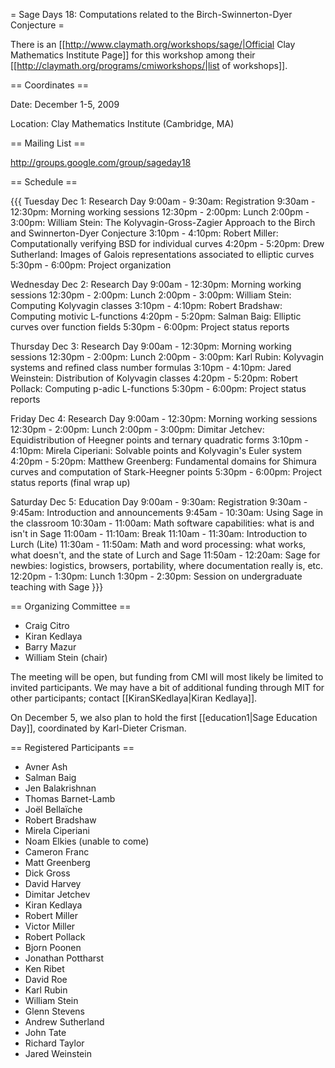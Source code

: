 = Sage Days 18: Computations related to the Birch-Swinnerton-Dyer Conjecture =

There is an [[http://www.claymath.org/workshops/sage/|Official Clay Mathematics Institute Page]] for this workshop among their [[http://claymath.org/programs/cmiworkshops/|list of workshops]].

== Coordinates ==
  
 Date: December 1-5, 2009

 Location: Clay Mathematics Institute (Cambridge, MA)

== Mailing List ==

 http://groups.google.com/group/sageday18

== Schedule ==


{{{
Tuesday Dec 1:   Research Day
 9:00am -  9:30am:  Registration
 9:30am - 12:30pm:  Morning working sessions
12:30pm -  2:00pm:  Lunch
 2:00pm -  3:00pm:  William Stein:  The Kolyvagin-Gross-Zagier Approach to the Birch and Swinnerton-Dyer Conjecture
 3:10pm -  4:10pm:  Robert Miller:  Computationally verifying BSD for individual curves
 4:20pm -  5:20pm:  Drew Sutherland:  Images of Galois representations associated to elliptic curves
 5:30pm -  6:00pm:  Project organization

Wednesday Dec 2: Research Day
 9:00am - 12:30pm:  Morning working sessions
12:30pm -  2:00pm:  Lunch
 2:00pm -  3:00pm:  William Stein:  Computing Kolyvagin classes
 3:10pm -  4:10pm:  Robert Bradshaw:  Computing motivic L-functions
 4:20pm -  5:20pm:  Salman Baig:  Elliptic curves over function fields
 5:30pm -  6:00pm:  Project status reports

Thursday Dec 3:  Research Day
 9:00am - 12:30pm:  Morning working sessions
12:30pm -  2:00pm:  Lunch
 2:00pm -  3:00pm:  Karl Rubin:  Kolyvagin systems and refined class number formulas
 3:10pm -  4:10pm:  Jared Weinstein:  Distribution of Kolyvagin classes
 4:20pm -  5:20pm:  Robert Pollack:  Computing p-adic L-functions
 5:30pm -  6:00pm:  Project status reports

Friday Dec 4:    Research Day
 9:00am - 12:30pm:  Morning working sessions
12:30pm -  2:00pm:  Lunch
 2:00pm -  3:00pm:  Dimitar Jetchev:  Equidistribution of Heegner points and ternary quadratic forms
 3:10pm -  4:10pm:  Mirela Ciperiani:  Solvable points and Kolyvagin's Euler system
 4:20pm -  5:20pm:  Matthew Greenberg:  Fundamental domains for Shimura curves and computation of Stark-Heegner points
 5:30pm -  6:00pm:  Project status reports (final wrap up)

Saturday Dec 5:  Education Day
 9:00am -  9:30am:  Registration
 9:30am -  9:45am:  Introduction and announcements
 9:45am - 10:30am:  Using Sage in the classroom
10:30am - 11:00am:  Math software capabilities: what is and isn't in Sage
11:00am - 11:10am:  Break
11:10am - 11:30am:  Introduction to Lurch (Lite)
11:30am - 11:50am:  Math and word processing: what works, what doesn't, and the state of Lurch and Sage
11:50am - 12:20am:  Sage for newbies: logistics, browsers, portability, where documentation really is, etc.
12:20pm -  1:30pm:  Lunch
 1:30pm -  2:30pm:  Session on undergraduate teaching with Sage
}}}


== Organizing Committee ==
 * Craig Citro
 * Kiran Kedlaya
 * Barry Mazur
 * William Stein (chair)

The meeting will be open, but funding from CMI will most likely be limited to invited participants. We may have a bit of additional funding through MIT for other participants; contact [[KiranSKedlaya|Kiran Kedlaya]].

On December 5, we also plan to hold the first [[education1|Sage Education Day]], coordinated by Karl-Dieter Crisman.
 
== Registered Participants ==

 * Avner Ash 
 * Salman Baig 
 * Jen Balakrishnan 
 * Thomas Barnet-Lamb 
 * Joël Bellaïche 
 * Robert Bradshaw 
 * Mirela Ciperiani 
 * Noam Elkies (unable to come)
 * Cameron Franc 
 * Matt Greenberg 
 * Dick Gross 
 * David Harvey 
 * Dimitar Jetchev 
 * Kiran Kedlaya 
 * Robert Miller 
 * Victor Miller 
 * Robert Pollack 
 * Bjorn Poonen 
 * Jonathan Pottharst 
 * Ken Ribet 
 * David Roe 
 * Karl Rubin 
 * William Stein 
 * Glenn Stevens 
 * Andrew Sutherland 
 * John Tate 
 * Richard Taylor 
 * Jared Weinstein 
